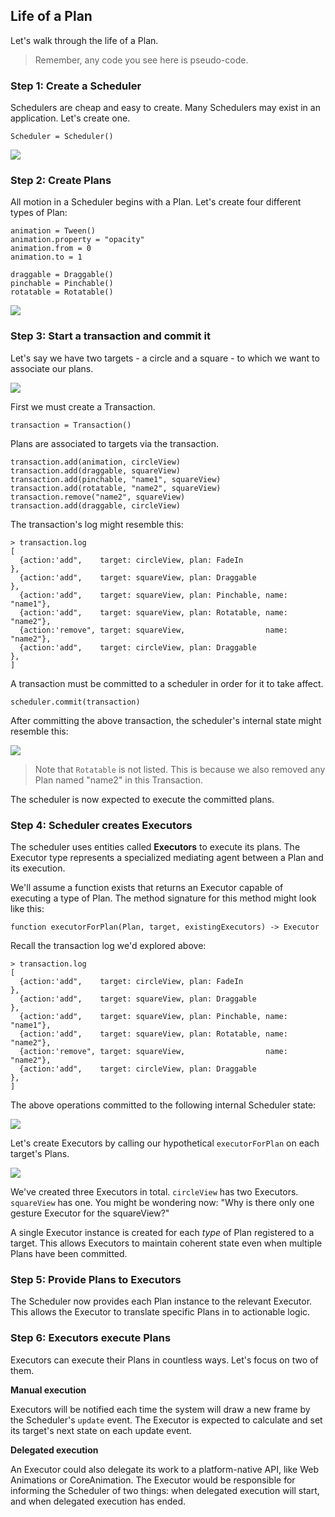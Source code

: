 ## Life of a Plan

Let's walk through the life of a Plan.

>Remember, any code you see here is pseudo-code.

### Step 1: Create a Scheduler

Schedulers are cheap and easy to create. Many Schedulers may exist in an application. Let's create one.

    Scheduler = Scheduler()

![](../../_assets/LifeOfAPlan-step1.svg)

### Step 2: Create Plans

All motion in a Scheduler begins with a Plan. Let's create four different types of Plan:

    animation = Tween()
    animation.property = "opacity"
    animation.from = 0
    animation.to = 1
    
    draggable = Draggable()
    pinchable = Pinchable()
    rotatable = Rotatable()

![](../../_assets/LifeOfAPlan-step2.svg)

### Step 3: Start a transaction and commit it

Let's say we have two targets - a circle and a square - to which we want to associate our plans.

![](../../_assets/LifeOfAPlan-step3-targets.svg)

First we must create a Transaction.

    transaction = Transaction()

Plans are associated to targets via the transaction.

    transaction.add(animation, circleView)
    transaction.add(draggable, squareView)
    transaction.add(pinchable, "name1", squareView)
    transaction.add(rotatable, "name2", squareView)
    transaction.remove("name2", squareView)
    transaction.add(draggable, circleView)

The transaction's log might resemble this:

    > transaction.log
    [
      {action:'add",    target: circleView, plan: FadeIn                  },
      {action:'add",    target: squareView, plan: Draggable               },
      {action:'add",    target: squareView, plan: Pinchable, name: "name1"},
      {action:'add",    target: squareView, plan: Rotatable, name: "name2"},
      {action:'remove", target: squareView,                  name: "name2"},
      {action:'add",    target: circleView, plan: Draggable               },
    ]


A transaction must be committed to a scheduler in order for it to take affect.

    scheduler.commit(transaction)

After committing the above transaction, the scheduler's internal state might resemble this:

![](../../_assets/TargetManagers.svg)

> Note that `Rotatable` is not listed. This is because we also removed any Plan named "name2" in this Transaction.

The scheduler is now expected to execute the committed plans.

### Step 4: Scheduler creates Executors

The scheduler uses entities called **Executors** to execute its plans. The Executor type represents a specialized mediating agent between a Plan and its execution.

We'll assume a function exists that returns an Executor capable of executing a type of Plan. The method signature for this method might look like this:

    function executorForPlan(Plan, target, existingExecutors) -> Executor

Recall the transaction log we'd explored above:

    > transaction.log
    [
      {action:'add",    target: circleView, plan: FadeIn                  },
      {action:'add",    target: squareView, plan: Draggable               },
      {action:'add",    target: squareView, plan: Pinchable, name: "name1"},
      {action:'add",    target: squareView, plan: Rotatable, name: "name2"},
      {action:'remove", target: squareView,                  name: "name2"},
      {action:'add",    target: circleView, plan: Draggable               },
    ]

The above operations committed to the following internal Scheduler state:

![](../../_assets/TargetManagers.svg)

Let's create Executors by calling our hypothetical `executorForPlan` on each target's Plans.

![](../../_assets/Executors.svg)

We've created three Executors in total. `circleView` has two Executors. `squareView` has one. You might be wondering now: "Why is there only one gesture Executor for the squareView?"

A single Executor instance is created for each _type_ of Plan registered to a target. This allows Executors to maintain coherent state even when multiple Plans have been committed.

### Step 5: Provide Plans to Executors

The Scheduler now provides each Plan instance to the relevant Executor. This allows the Executor to translate specific Plans in to actionable logic.

### Step 6: Executors execute Plans

Executors can execute their Plans in countless ways. Let's focus on two of them.

**Manual execution**

Executors will be notified each time the system will draw a new frame by the Scheduler's `update` event. The Executor is expected to calculate and set its target's next state on each update event.

**Delegated execution**

An Executor could also delegate its work to a platform-native API, like Web Animations or  CoreAnimation. The Executor would be responsible for informing the Scheduler of two things: when delegated execution will start, and when delegated execution has ended.

<!--

LGTM:
- appsforartists

-->